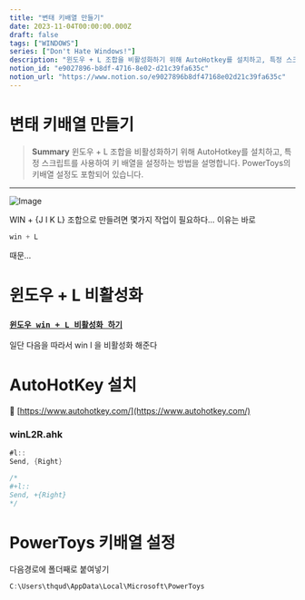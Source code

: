 ```yaml
---
title: "변태 키배열 만들기"
date: 2023-11-04T00:00:00.000Z
draft: false
tags: ["WINDOWS"]
series: ["Don't Hate Windows!"]
description: "윈도우 + L 조합을 비활성화하기 위해 AutoHotkey를 설치하고, 특정 스크립트를 사용하여 키 배열을 설정하는 방법을 설명합니다. PowerToys의 키배열 설정도 포함되어 있습니다."
notion_id: "e9027896-b8df-4716-8e02-d21c39fa635c"
notion_url: "https://www.notion.so/e9027896b8df47168e02d21c39fa635c"
---
```


# 변태 키배열 만들기

> **Summary**
> 윈도우 + L 조합을 비활성화하기 위해 AutoHotkey를 설치하고, 특정 스크립트를 사용하여 키 배열을 설정하는 방법을 설명합니다. PowerToys의 키배열 설정도 포함되어 있습니다.

---

![Image](https://prod-files-secure.s3.us-west-2.amazonaws.com/09ccd4d5-876c-4bba-bbdf-cc77a0a11257/3c7fb2a9-9621-4888-9c83-29136f82f1a7/Untitled.png?X-Amz-Algorithm=AWS4-HMAC-SHA256&X-Amz-Content-Sha256=UNSIGNED-PAYLOAD&X-Amz-Credential=ASIAZI2LB466Q4FPUZFQ%2F20250724%2Fus-west-2%2Fs3%2Faws4_request&X-Amz-Date=20250724T115859Z&X-Amz-Expires=3600&X-Amz-Security-Token=IQoJb3JpZ2luX2VjEAMaCXVzLXdlc3QtMiJHMEUCIQCmv5Vp%2F1gS862HBFPTpIETY73N0%2BQtVeWu5XT2jIAvGQIgTsv%2BzNoWeHK%2FKZBwyyFmPsjy82x6B6kJvS2uRu%2Bwk84q%2FwMILBAAGgw2Mzc0MjMxODM4MDUiDOaa%2FzdAxB6MqylTKSrcA27E6wmVfsYDBhMG3mKmhAokpAr42bdndKRWwsCqaqy6aoBaQ449zg5ja57V4YZTxOPudqnhQz%2B6OhXO3lWywWrfb3%2BSF6sSHYCs1MuISmrMY43IASBomwXwrGEaD1KHQfl1Q3upgx%2F%2BHsHUG6GKY6Lty2s7IIilPzXJSVnsMbZmPeubKOrAWp7n2uBy5KT60DtuYwwAtpmf8rIKFIb1Stk0piZ76SAGRiwxOr3oDf%2BRISohpfu16ecSFd%2BQfL5eh3pBU15dj3WDpFBI63OzqDM95FjJeLEqdkfFcXBzKPHD7iYn3s6not5e5T5lTlJQE2%2BtPBjXN5aWuSrlVEsgh0JWRSSV%2FwlDsiMlozND1noUp42o9fH4%2BhrBaecRWxexSkT0jpfPn20BkGR6R2zlxiwAfwNuv8cj7tOIueU0oVKKqOSxuzgxFwP68O3D0Iru0cD6DqGVdgncPB%2FA8BSHDuiQjEo3OWmVvch6qOq6Uig%2FkPu8smLMSmFDJ%2FOjzMnNJl0u13d6lBvm4DRfe0OZim02%2BFk0TvN7t334j0CPiwePfd8cae4ITQfpWVENKX1%2Fs0PAkOmCax66OxxWv8lQ%2Fp7qY1RRuCCXM7E9YebiEEk5P7PonThkYZT20FI3MJybiMQGOqUBXKMfJBhKdHN4%2FtHxK%2Bwb8CK1Mv93P7QwxDhbDYmcM6Ph8lpO%2Fjbm0mTWQPFox0JhlPVOnjsMZAmp6kr8jLOGMzTM3Q%2F%2FGc6SO5lD8QkI%2FiC7%2F8DPUi%2FuOeMG61D8tvfsjM9Z9tucgQjb2SH29NtR68kAdQLYJpxTmiGP043xG%2BeUNC9Z0Z485pbJCUYkDzgmdRiHfojH1AEKDVL7E4OZRD8GJw%2Fd&X-Amz-Signature=cfd08799de262c7e8fdea028807696982cfeeba3f4f8460dee35cb7d99a05cd3&X-Amz-SignedHeaders=host&x-amz-checksum-mode=ENABLED&x-id=GetObject)


WIN + {J I K L} 조합으로 만들려면 몇가지 작업이 필요하다… 이유는 바로


```c#
win + L 
```


때문…


# 윈도우 + L 비활성화

### [`윈도우 win + L 비활성화 하기`](https://www.notion.so/e2e4269d107f413eac708099bd840641)

일단 다음을 따라서 win l 을 비활성화 해준다


# AutoHotKey 설치

🔗 [https://www.autohotkey.com/](https://www.autohotkey.com/)

 

### winL2R.ahk

```c#
#l::
Send, {Right}
```

```c#
/*
#+l::
Send, +{Right}
*/
```

# PowerToys 키배열 설정


다음경로에 폴더째로 붙여넣기

```c#
C:\Users\thqud\AppData\Local\Microsoft\PowerToys
```


